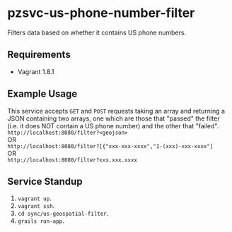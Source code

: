 # pzsvc-us-phone-number-filter
Filters data based on whether it contains US phone numbers.


## Requirements
* Vagrant 1.8.1


## Example Usage
This service accepts `GET` and `POST` requests taking an array and returning a JSON containing two arrays, one which are those that "passed" the filter (i.e. it does NOT contain a US phone number) and the other that "failed". <br>
`http://localhost:8080/filter?<geojson>`
<br> OR <br>
`http://localhost:8080/filter?[{"xxx-xxx-xxxx","1-(xxx)-xxx-xxxx"]`
<br> OR <br>
`http://localhost:8080/filter?xxx.xxx.xxxx`


## Service Standup
1. `vagrant up`.
2. `vagrant ssh`.
3. `cd sync/us-geospatial-filter`.
4. `grails run-app`.
